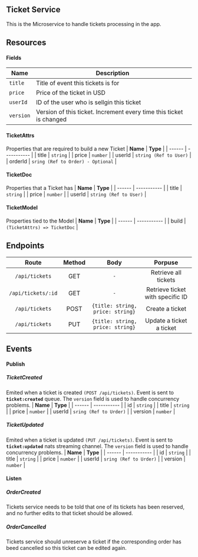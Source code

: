 ## Ticket Service
This is the Microservice to handle tickets processing in the app.

## Resources

#### Fields
| **Name** | **Description** |
| ------ | ----------- |
| `title`   | Title of event this tickets is for |
| `price` | Price of the ticket in USD |
| `userId` | ID of the user who is sellgin this ticket |
| `version` | Version of this ticket. Increment every time this ticket is changed |

#### TicketAttrs
Properties that are required to build a new Ticket
| **Name** | **Type** |
| ------ | ----------- |
| title   | `string` |
| price | `number` |
| userId | `string (Ref to User)` |
| orderId | `sring (Ref to Order) - Optional` |

#### TicketDoc
Properties that a Ticket has
| **Name** | **Type** |
| ------ | ----------- |
| title   | `string` |
| price | `number` |
| userId | `string (Ref to User)` |

#### TicketModel
Properties tied to the Model
| **Name** | **Type** |
| ------ | ----------- |
| build   | `(TicketAttrs) => TicketDoc` |

## Endpoints
| **Route** | **Method** | **Body** | **Porpuse** |
| :------: | :-----------: | :-----------: | :-----------: |
| `/api/tickets` | GET | `-` | Retrieve all tickets
| `/api/tickets/:id` | GET | `-` | Retrieve ticket with specific ID
| `/api/tickets` | POST | `{title: string, price: string}` | Create a ticket
| `/api/tickets` | PUT | `{title: string, price: string}` | Update a ticket a ticket

## Events

#### Publish

##### TicketCreated
Emited when a ticket is created `(POST /api/tickets)`. 
Event is sent to **`ticket:created`** queue. The `version` field is used to handle concurrency problems.
| **Name** | **Type** |
| ------ | ----------- |
| id   | `string` |
| title | `string` |
| price | `number` |
| userId | `sring (Ref to Urder)` |
| version | `number` |

##### TicketUpdated
Emited when a ticket is updated `(PUT /api/tickets)`. 
Event is sent to **`ticket:updated`** nats streaming channel. The `version` field is used to handle concurrency problems.
| **Name** | **Type** |
| ------ | ----------- |
| id   | `string` |
| title | `string` |
| price | `number` |
| userId | `sring (Ref to Urder)` |
| version | `number` |


#### Listen
##### OrderCreated
Tickets service needs to be told that one of its tickets has been reserved, and no further edits to that ticket should be allowed.

##### OrderCancelled
Tickets service should unreserve a ticket if the corresponding order has beed cancelled so this ticket can be edited again.
